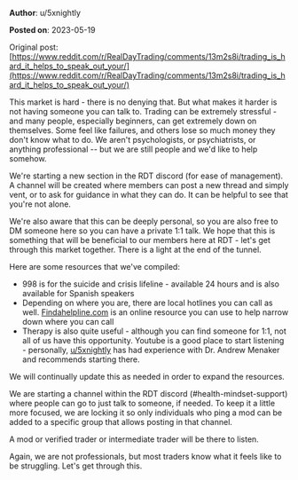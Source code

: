 **Author**: u/5xnightly

**Posted on**: 2023-05-19

Original post: [https://www.reddit.com/r/RealDayTrading/comments/13m2s8i/trading_is_hard_it_helps_to_speak_out_your/](https://www.reddit.com/r/RealDayTrading/comments/13m2s8i/trading_is_hard_it_helps_to_speak_out_your/)

This market is hard - there is no denying that. But what makes it harder is not having someone you can talk to. Trading can be extremely stressful - and many people, especially beginners, can get extremely down on themselves. Some feel like failures, and others lose so much money they don't know what to do. We aren't psychologists, or psychiatrists, or anything professional -- but we are still people and we'd like to help somehow.  

We're starting a new section in the RDT discord (for ease of management). A channel will be created where members can post a new thread and simply vent, or to ask for guidance in what they can do. It can be helpful to see that you're not alone. 

We're also aware that this can be deeply personal, so you are also free to DM someone here so you can have a private 1:1 talk. We hope that this is something that will be beneficial to our members here at RDT - let's get through this market together. There is a light at the end of the tunnel. 

Here are some resources that we've compiled: 

* 998 is for the suicide and crisis lifeline - available 24 hours and is also available for Spanish speakers
*  Depending on where you are, there are local hotlines you can call as well. [Findahelpline.com](http://findahelpline.com/) is an online resource you can use to help narrow down where you can call 
* Therapy is also quite useful - although you can find someone for 1:1, not all of us have this opportunity. Youtube is a good place to start listening - personally, [u/5xnightly](https://www.reddit.com/user/5xnightly) has had experience with Dr. Andrew Menaker and recommends starting there. 

We will continually update this as needed in order to expand the resources. 

We are starting a channel within the RDT discord (#health-mindset-support) where people can go to just talk to someone, if needed. To keep it a little more focused, we are locking it so only individuals who ping a mod can be added to a specific group that allows posting in that channel.

A mod or verified trader or intermediate trader will be there to listen.

Again, we are not professionals, but most traders know what it feels like to be struggling. Let's get through this.